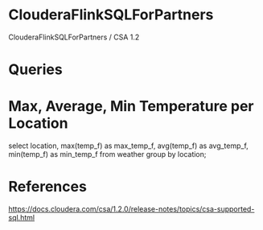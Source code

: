 # ClouderaFlinkSQLForPartners
ClouderaFlinkSQLForPartners / CSA 1.2


# Queries

# Max, Average, Min Temperature per Location

select location, max(temp_f) as max_temp_f, avg(temp_f) as avg_temp_f, min(temp_f) as min_temp_f from weather group by location;



# References

https://docs.cloudera.com/csa/1.2.0/release-notes/topics/csa-supported-sql.html

